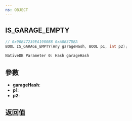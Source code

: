 ```yaml
---
ns: OBJECT
---
```

## IS_GARAGE_EMPTY

```c
// 0x90E47239EA1980B8 0xA8B37DEA
BOOL IS_GARAGE_EMPTY(Any garageHash, BOOL p1, int p2);
```

```
NativeDB Parameter 0: Hash garageHash
```

## 參數
* **garageHash**: 
* **p1**: 
* **p2**: 

## 返回值
